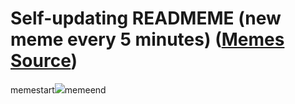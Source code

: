 # Self-updating READMEME (new meme every 5 minutes) ([Memes Source](https://bramses.notion.site/a49c1e962b7646879176ac3b327b6533?v=4d1eda54b170483cb03a40f257231764))

memestart![](https://www.notion.so/image/https%3A%2F%2Fs3-us-west-2.amazonaws.com%2Fsecure.notion-static.com%2Fa5849a0d-6df1-4dee-854d-7fc30a2c9218%2F163D8409-8E5B-40BF-8EB9-BBD277B3EB69.jpeg?table=block&id=78a5edf6-29b1-4bf2-b6db-17e0de68fc91&cache=v2)memeend
